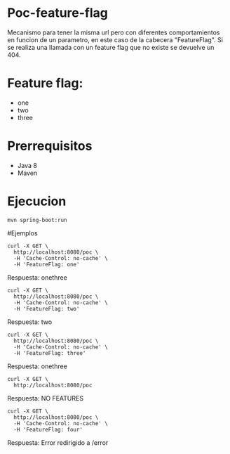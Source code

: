 # Poc-feature-flag

Mecanismo para tener la misma url pero con diferentes comportamientos en funcion de un parametro, en este caso de la cabecera "FeatureFlag". 
Si se realiza una llamada con un feature flag que no existe se devuelve un 404.

# Feature flag:
- one
- two
- three


# Prerrequisitos
- Java 8
- Maven

# Ejecucion

```
mvn spring-boot:run
```

#Ejemplos

```
curl -X GET \
  http://localhost:8080/poc \
  -H 'Cache-Control: no-cache' \
  -H 'FeatureFlag: one' 
```
Respuesta: onethree

```
curl -X GET \
  http://localhost:8080/poc \
  -H 'Cache-Control: no-cache' \
  -H 'FeatureFlag: two' 
```
Respuesta: two

```
curl -X GET \
  http://localhost:8080/poc \
  -H 'Cache-Control: no-cache' \
  -H 'FeatureFlag: three' 
```
Respuesta: onethree

```
curl -X GET \
  http://localhost:8080/poc 
```
Respuesta: NO FEATURES

```
curl -X GET \
  http://localhost:8080/poc \
  -H 'Cache-Control: no-cache' \
  -H 'FeatureFlag: four' 
```
Respuesta: Error redirigido a /error